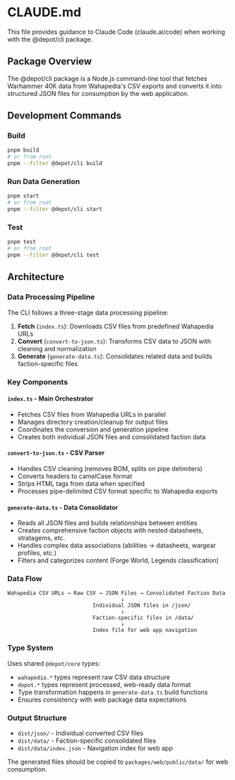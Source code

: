 # CLAUDE.md

This file provides guidance to Claude Code (claude.ai/code) when working with the @depot/cli package.

## Package Overview

The @depot/cli package is a Node.js command-line tool that fetches Warhammer 40K data from Wahapedia's CSV exports and converts it into structured JSON files for consumption by the web application.

## Development Commands

### Build
```bash
pnpm build
# or from root
pnpm --filter @depot/cli build
```

### Run Data Generation
```bash
pnpm start
# or from root
pnpm --filter @depot/cli start
```

### Test
```bash
pnpm test
# or from root
pnpm --filter @depot/cli test
```

## Architecture

### Data Processing Pipeline

The CLI follows a three-stage data processing pipeline:

1. **Fetch** (`index.ts`): Downloads CSV files from predefined Wahapedia URLs
2. **Convert** (`convert-to-json.ts`): Transforms CSV data to JSON with cleaning and normalization
3. **Generate** (`generate-data.ts`): Consolidates related data and builds faction-specific files

### Key Components

#### `index.ts` - Main Orchestrator
- Fetches CSV files from Wahapedia URLs in parallel
- Manages directory creation/cleanup for output files
- Coordinates the conversion and generation pipeline
- Creates both individual JSON files and consolidated faction data

#### `convert-to-json.ts` - CSV Parser
- Handles CSV cleaning (removes BOM, splits on pipe delimiters)
- Converts headers to camelCase format
- Strips HTML tags from data when specified
- Processes pipe-delimited CSV format specific to Wahapedia exports

#### `generate-data.ts` - Data Consolidator
- Reads all JSON files and builds relationships between entities
- Creates comprehensive faction objects with nested datasheets, stratagems, etc.
- Handles complex data associations (abilities → datasheets, wargear profiles, etc.)
- Filters and categorizes content (Forge World, Legends classification)

### Data Flow

```
Wahapedia CSV URLs → Raw CSV → JSON Files → Consolidated Faction Data
                                    ↓
                           Individual JSON files in /json/
                                    ↓
                           Faction-specific files in /data/
                                    ↓
                           Index file for web app navigation
```

### Type System

Uses shared `@depot/core` types:
- `wahapedia.*` types represent raw CSV data structure
- `depot.*` types represent processed, web-ready data format
- Type transformation happens in `generate-data.ts` build functions
- Ensures consistency with web package data expectations

### Output Structure

- `dist/json/` - Individual converted CSV files
- `dist/data/` - Faction-specific consolidated files  
- `dist/data/index.json` - Navigation index for web app

The generated files should be copied to `packages/web/public/data/` for web consumption.